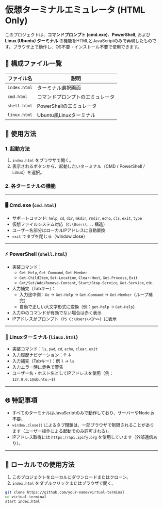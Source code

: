 # 仮想ターミナルエミュレータ (HTML Only)

このプロジェクトは、**コマンドプロンプト (cmd.exe)**、**PowerShell**, および **Linux (Ubuntu) ターミナル** の機能をHTMLとJavaScriptのみで再現したものです。ブラウザ上で動作し、OS不要・インストール不要で使用できます。

## 🔧 構成ファイル一覧

| ファイル名       | 説明                           |
|------------------|--------------------------------|
| `index.html`     | ターミナル選択画面             |
| `cmd.html`       | コマンドプロンプトのエミュレータ |
| `shell.html`     | PowerShellのエミュレータ        |
| `linux.html`     | Ubuntu風Linuxターミナル         |

## 🚀 使用方法

### 1. 起動方法

1. `index.html` をブラウザで開く。
2. 表示されるボタンから、起動したいターミナル（CMD / PowerShell / Linux）を選択。

### 2. 各ターミナルの機能

---

### 🖥 Cmd.exe (`cmd.html`)

- サポートコマンド: `help`, `cd`, `dir`, `mkdir`, `rmdir`, `echo`, `cls`, `exit`, `type`
- 仮想ファイルシステム対応（`C:\Users\...` 構造）
- ユーザー名部分はローカルIPアドレスに自動置換
- `exit` でタブを閉じる（window.close）

---

### ⚡ PowerShell (`shell.html`)

- 実装コマンド：
  - `Get-Help`, `Get-Command`, `Get-Member`
  - `Get-ChildItem`, `Set-Location`, `Clear-Host`, `Get-Process`, `Exit`
  - `Get/Set/Add/Remove-Content`, `Start/Stop-Service`, `Get-Service`, etc.
- 入力補完（Tabキー）：
  - 入力途中例：`Ge` → `Get-Help` → `Get-Command` → `Get-Member`（ループ補完）
  - 自動で正しい大文字形式に変換（例：`get-help` → `Get-Help`）
- 入力中のコマンドが有効でない場合は赤く表示
- IPアドレスがプロンプト（`PS C:\Users\<IP>>`）に表示

---

### 🐧 Linuxターミナル (`linux.html`)

- 実装コマンド：`ls`, `pwd`, `cd`, `echo`, `clear`, `exit`
- 入力履歴ナビゲーション：↑ ↓
- 入力補完（Tabキー）：例 `l` → `ls`
- 入力エラー時に赤色で警告
- ユーザー名・ホスト名としてIPアドレスを使用（例：`127.0.0.1@ubuntu:~$`）

---

## 🌐 特記事項

- すべてのターミナルはJavaScriptのみで動作しており、サーバーやNode.js不要。
- `window.close()` によるタブ閉鎖は、一部ブラウザで制限されることがあります（ユーザー操作による起動でのみ許可される）。
- IPアドレス取得には `https://api.ipify.org` を使用しています（外部通信あり）。

---

## 📁 ローカルでの使用方法

1. このプロジェクトをローカルにダウンロードまたはクローン。
2. `index.html` をダブルクリックまたはブラウザで開く。

```bash
git clone https://github.com/your-name/virtual-terminal
cd virtual-terminal
start index.html
